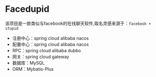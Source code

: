 # Facedupid

该项目是一款类似与facebook的在线聊天软件,取名灵感来源于：`facebook + stupid`

- 注册中心：spring cloud alibaba nacos
- 配置中心：spring cloud alibaba nacos
- RPC：spring cloud alibaba dubbo
- 网关：spring cloud gateway
- 数据库：MySQL
- ORM：Mybatis-Plus
